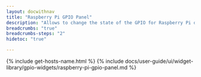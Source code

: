 ```yaml
---
layout: docwithnav
title: "Raspberry Pi GPIO Panel"
description: "Allows to change the state of the GPIO for Raspberry Pi devices using RPC commands. Requires handling of the RPC commands in the device firmware. Uses 'getGpioStatus' and 'setGpioStatus' RPC calls"
breadcrumbs: "true"
breadcrumbs-steps: "2"
hidetoc: "true"

---
```

{% include get-hosts-name.html %}
{% include docs/user-guide/ui/widget-library/gpio-widgets/raspberry-pi-gpio-panel.md %}
